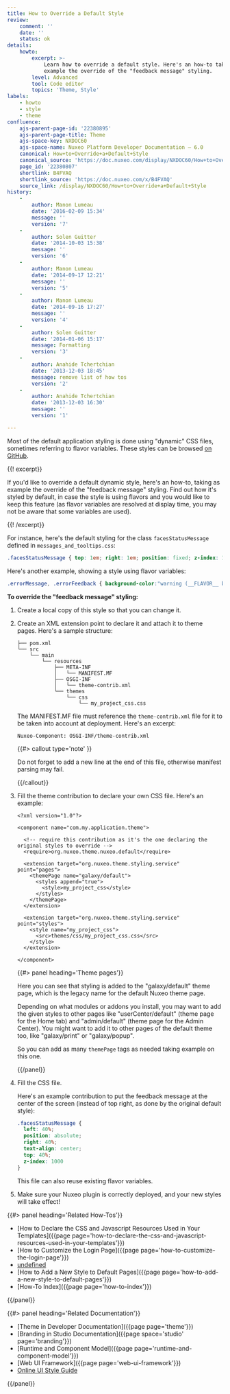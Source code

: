 ```yaml
---
title: How to Override a Default Style
review:
    comment: ''
    date: ''
    status: ok
details:
    howto:
        excerpt: >-
            Learn how to override a default style. Here's an how-to taking as
            example the override of the "feedback message" styling.
        level: Advanced
        tool: Code editor
        topics: 'Theme, Style'
labels:
    - howto
    - style
    - theme
confluence:
    ajs-parent-page-id: '22380895'
    ajs-parent-page-title: Theme
    ajs-space-key: NXDOC60
    ajs-space-name: Nuxeo Platform Developer Documentation — 6.0
    canonical: How+to+Override+a+Default+Style
    canonical_source: 'https://doc.nuxeo.com/display/NXDOC60/How+to+Override+a+Default+Style'
    page_id: '22380807'
    shortlink: B4FVAQ
    shortlink_source: 'https://doc.nuxeo.com/x/B4FVAQ'
    source_link: /display/NXDOC60/How+to+Override+a+Default+Style
history:
    - 
        author: Manon Lumeau
        date: '2016-02-09 15:34'
        message: ''
        version: '7'
    - 
        author: Solen Guitter
        date: '2014-10-03 15:38'
        message: ''
        version: '6'
    - 
        author: Manon Lumeau
        date: '2014-09-17 12:21'
        message: ''
        version: '5'
    - 
        author: Manon Lumeau
        date: '2014-09-16 17:27'
        message: ''
        version: '4'
    - 
        author: Solen Guitter
        date: '2014-01-06 15:17'
        message: Formatting
        version: '3'
    - 
        author: Anahide Tchertchian
        date: '2013-12-03 18:45'
        message: remove list of how tos
        version: '2'
    - 
        author: Anahide Tchertchian
        date: '2013-12-03 16:30'
        message: ''
        version: '1'

---
```

Most of the default application styling is done using "dynamic" CSS files, sometimes referring to flavor variables. These styles can be browsed [on GitHub](https://github.com/nuxeo/nuxeo-dm/tree/release-6.0/nuxeo-platform-webapp-core/src/main/resources/themes/css).

{{! excerpt}}

If you'd like to override a default dynamic style, here's an how-to, taking as example the override of the "feedback message" styling. Find out how it's styled by default, in case the style is using flavors and you would like to keep this feature (as flavor variables are resolved at display time, you may not be aware that some variables are used).

{{! /excerpt}}

For instance, here's the default styling for the class&nbsp;`facesStatusMessage` defined in `messages_and_tooltips.css`:

```css
.facesStatusMessage { top: 1em; right: 1em; position: fixed; z-index: 10000 }

```

Here's another example, showing a style using flavor variables:

```css
.errorMessage, .errorFeedback { background-color:"warning (__FLAVOR__ background)"; border-color:"error (__FLAVOR__ border)" }

```

**To override the "feedback message" styling:**

1.  Create a local copy of this style so that you can change it.
2.  Create an XML extension point to declare it and attach it to theme pages.
    Here's a sample structure:

    ```
    ├── pom.xml
    └── src
        └── main
            └── resources
                ├── META-INF
                │   └── MANIFEST.MF
                ├── OSGI-INF
                │   └── theme-contrib.xml
                └── themes
                    └── css
                        └── my_project_css.css

    ```

    The MANIFEST.MF file must reference the `theme-contrib.xml` file for it to be taken into account at deployment.
    Here's an excerpt:

    ```
    Nuxeo-Component: OSGI-INF/theme-contrib.xml

    ```

    {{#> callout type='note' }}

    Do not forget to add a new line at the end of this file, otherwise manifest parsing may fail.

    {{/callout}}
3.  Fill the theme contribution to declare your own CSS file.
    Here's an example:

    ```html/xml
    <?xml version="1.0"?>

    <component name="com.my.application.theme">

      <!-- require this contribution as it's the one declaring the original styles to override -->
      <require>org.nuxeo.theme.nuxeo.default</require>

      <extension target="org.nuxeo.theme.styling.service" point="pages">
        <themePage name="galaxy/default">
          <styles append="true">
            <style>my_project_css</style>
          </styles>
        </themePage>
      </extension>

      <extension target="org.nuxeo.theme.styling.service" point="styles">
        <style name="my_project_css">
          <src>themes/css/my_project_css.css</src>
        </style>
      </extension>

    </component>

    ```

    {{#> panel heading='Theme pages'}}

    Here you can see that styling is added to the "galaxy/default" theme page, which is the legacy name for the default Nuxeo theme page.

    Depending on what modules or addons you install, you may want to add the given styles to other pages like "userCenter/default" (theme page for the Home tab) and "admin/default" (theme page for the Admin Center). You might want to add it to other pages of the default theme too, like "galaxy/print" or "galaxy/popup".

    So you can add as many `themePage` tags as needed taking example on this one.

    {{/panel}}
4.  Fill the CSS file.

    Here's an example contribution to put the feedback message at the center of the screen (instead of top right, as done by the original default style):

    ```css
    .facesStatusMessage {
      left: 40%;
      position: absolute;
      right: 40%;
      text-align: center;
      top: 40%;
      z-index: 1000
    }

    ```

    This file can also reuse existing flavor variables.

5.  Make sure your Nuxeo plugin is correctly deployed, and your new styles will take effect!

<div class="row" data-equalizer data-equalize-on="medium"><div class="column medium-6">{{#> panel heading='Related How-Tos'}}

*   [How to Declare the CSS and Javascript Resources Used in Your Templates]({{page page='how-to-declare-the-css-and-javascript-resources-used-in-your-templates'}})
*   [How to Customize the Login Page]({{page page='how-to-customize-the-login-page'}})
*   [undefined]()
*   [How to Add a New Style to Default Pages]({{page page='how-to-add-a-new-style-to-default-pages'}})
*   [How-To Index]({{page page='how-to-index'}})

{{/panel}}</div><div class="column medium-6">{{#> panel heading='Related Documentation'}}

*   [Theme in Developer Documentation]({{page page='theme'}})
*   [Branding in Studio Documentation]({{page space='studio' page='branding'}})
*   [Runtime and Component Model]({{page page='runtime-and-component-model'}})
*   [Web UI Framework]({{page page='web-ui-framework'}})
*   [Online UI Style Guide](http://showcase.nuxeo.com/nuxeo/styleGuide/)

{{/panel}}</div></div>